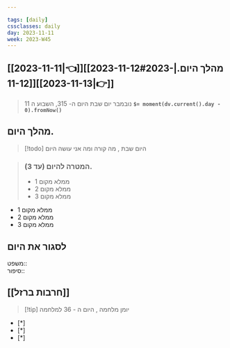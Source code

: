 ```yaml
---

tags: [daily]
cssclasses: daily
day: 2023-11-11
week: 2023-W45
---
```


## [[2023-11-11|👈]][[2023-11-12#מהלך היום.|2023-11-12]][[2023-11-13|👉]]

>  11 נובמבר יום שבת היום ה- 315, השבוע ה **`$= moment(dv.current().day - 0).fromNow()`**

 ## מהלך היום.
> [!todo] היום שבת , מה קורה ומה אני עושה היום

> ###  המטרה להיום (עד 3). 
> - ממלא מקום 1
> - ממלא מקום 2
> - ממלא מקום 3

- ממלא מקום 1
- ממלא מקום 2
- ממלא מקום 3


## לסגור את היום 
משפט::  
סיפור::

 
##  [[חרבות ברזל]]
> [!tip]  יומן מלחמה , היום ה - 36 למלחמה

- [*]  
- [*]  
- [*]  